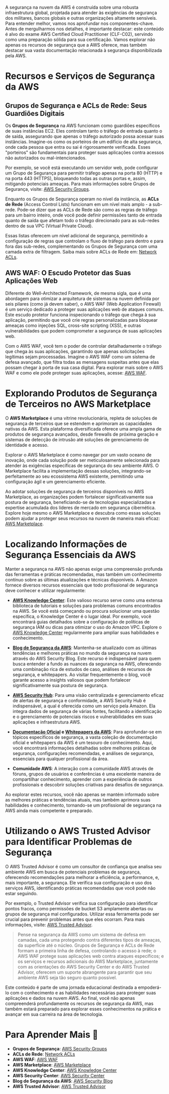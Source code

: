 A segurança na nuvem da AWS é construída sobre uma robusta infraestrutura global, projetada para atender às exigências de segurança dos militares, bancos globais e outras organizações altamente sensíveis. Para entender melhor, vamos nos aprofundar nos componentes-chave. Antes de mergulharmos nos detalhes, é importante destacar: este conteúdo é alvo do exame AWS Certified Cloud Practitioner (CLF-C02), servindo como uma preparação sólida para sua certificação. Vamos explorar não apenas os recursos de segurança que a AWS oferece, mas também destacar sua vasta documentação relacionada à segurança disponibilizada pela AWS.

# Recursos e Serviços de Segurança da AWS

## Grupos de Segurança e ACLs de Rede: Seus Guardiões Digitais

Os **Grupos de Segurança** na AWS funcionam como guardiões específicos de suas instâncias EC2. Eles controlam tanto o tráfego de entrada quanto o de saída, assegurando que apenas o tráfego autorizado possa acessar suas instâncias. Imagine-os como os porteiros de um edifício de alta segurança, onde cada pessoa que entra ou sai é rigorosamente verificada. Esses "porteiros" são fundamentais para proteger suas aplicações contra acessos não autorizados ou mal-intencionados.

Por exemplo, se você está executando um servidor web, pode configurar um Grupo de Segurança para permitir tráfego apenas na porta 80 (HTTP) e na porta 443 (HTTPS), bloqueando todas as outras portas e, assim, mitigando potenciais ameaças. Para mais informações sobre Grupos de Segurança, visite: [AWS Security Groups](https://docs.aws.amazon.com/pt_br/AWSEC2/latest/UserGuide/working-with-security-groups.html).

Enquanto os Grupos de Segurança operam no nível da instância, as **ACLs de Rede** (Access Control Lists) funcionam em um nível mais amplo - a sub-rede. Pode-se dizer que as ACLs de Rede são como as regras de tráfego para um bairro inteiro, onde você pode definir permissões tanto de entrada quanto de saída que afetam todo o tráfego direcionado para as sub-redes dentro de sua VPC (Virtual Private Cloud).

Essas listas oferecem um nível adicional de segurança, permitindo a configuração de regras que controlam o fluxo de tráfego para dentro e para fora das sub-redes, complementando os Grupos de Segurança com uma camada extra de filtragem. Saiba mais sobre ACLs de Rede em: [Network ACLs](https://docs.aws.amazon.com/vpc/latest/userguide/vpc-network-acls.html).

## AWS WAF: O Escudo Protetor das Suas Aplicações Web

Diferente do Well-Architected Framework, de mesma sigla, que é uma abordagem para otimizar a arquitetura de sistemas na nuvem definida por seis pilares (como já devem saber), o AWS WAF (Web Application Firewall) é um serviço dedicado a proteger suas aplicações web de ataques comuns. Este escudo protetor funciona inspecionando o tráfego que chega à sua aplicação, permitindo que você crie regras personalizadas para bloquear ameaças como injeções SQL, cross-site scripting (XSS), e outras vulnerabilidades que podem comprometer a segurança de suas aplicações web.

Com o AWS WAF, você tem o poder de controlar detalhadamente o tráfego que chega às suas aplicações, garantindo que apenas solicitações legítimas sejam processadas. Imagine o AWS WAF como um sistema de defesa avançado, que filtra todas as mensagens suspeitas antes que elas possam chegar à porta de sua casa digital. Para explorar mais sobre o AWS WAF e como ele pode proteger suas aplicações, acesse: [AWS WAF](https://aws.amazon.com/waf/).

# Explorando Produtos de Segurança de Terceiros no AWS Marketplace

O **AWS Marketplace** é uma vitrine revolucionária, repleta de soluções de segurança de terceiros que se estendem e aprimoram as capacidades nativas da AWS. Esta plataforma diversificada oferece uma ampla gama de produtos de segurança avançados, desde firewalls de próxima geração e sistemas de detecção de intrusão até soluções de gerenciamento de identidade e acesso.

Explorar o AWS Marketplace é como navegar por um vasto oceano de inovação, onde cada solução pode ser meticulosamente selecionada para atender às exigências específicas de segurança do seu ambiente AWS. O Marketplace facilita a implementação dessas soluções, integrando-se perfeitamente ao seu ecossistema AWS existente, permitindo uma configuração ágil e um gerenciamento eficiente.

Ao adotar soluções de segurança de terceiros disponíveis no AWS Marketplace, as organizações podem fortalecer significativamente sua postura de segurança, beneficiando-se de tecnologias especializadas e expertise acumulada dos líderes de mercado em segurança cibernética. Explore hoje mesmo o AWS Marketplace e descubra como essas soluções podem ajudar a proteger seus recursos na nuvem de maneira mais eficaz: [AWS Marketplace](https://aws.amazon.com/marketplace).

# Localizando Informações de Segurança Essenciais da AWS

Manter a segurança na AWS não apenas exige uma compreensão profunda das ferramentas e práticas recomendadas, mas também um conhecimento contínuo sobre as últimas atualizações e técnicas disponíveis. A Amazon fornece diversos recursos essenciais que todo profissional de segurança deve conhecer e utilizar regularmente:

- **[AWS Knowledge Center](https://aws.amazon.com/premiumsupport/knowledge-center/)**: Este valioso recurso serve como uma extensa biblioteca de tutoriais e soluções para problemas comuns encontrados na AWS. Se você está começando ou procura solucionar uma questão específica, o Knowledge Center é o lugar ideal. Por exemplo, você encontrará guias detalhados sobre a configuração de políticas de segurança IAM ou dicas para otimizar o uso do Amazon VPC. Explore o [AWS Knowledge Center](https://aws.amazon.com/premiumsupport/knowledge-center/) regularmente para ampliar suas habilidades e conhecimento.

- **[Blog de Segurança da AWS](https://aws.amazon.com/blogs/security/)**: Mantenha-se atualizado com as últimas tendências e melhores práticas no mundo da segurança na nuvem através do AWS Security Blog. Este recurso é indispensável para quem busca entender a fundo as nuances da segurança na AWS, oferecendo uma combinação rica de estudos de caso, análises de recursos de segurança, e whitepapers. Ao visitar frequentemente o blog, você garante acesso a insights valiosos que podem fortalecer significativamente sua postura de segurança.

- **[AWS Security Hub](https://aws.amazon.com/pt/security-hub/)**: Para uma visão centralizada e gerenciamento eficaz de alertas de segurança e conformidade, a AWS Security Hub é indispensável, a qual é oferecida como um serviço pela Amazon. Ela integra dados de segurança de várias fontes, facilitando a identificação e o gerenciamento de potenciais riscos e vulnerabilidades em suas aplicações e infraestrutura AWS.

- **[Documentação Oficial](https://docs.aws.amazon.com/) e [Whitepapers da AWS](https://aws.amazon.com/pt/whitepapers/)**: Para aprofundar-se em tópicos específicos de segurança, a vasta coleção de documentação oficial e whitepapers da AWS é um tesouro de conhecimento. Aqui, você encontrará informações detalhadas sobre melhores práticas de segurança, configurações recomendadas, e análises de segurança, essenciais para qualquer profissional da área.

- **Comunidade AWS**: A interação com a comunidade AWS através de fóruns, grupos de usuários e conferências é uma excelente maneira de compartilhar conhecimento, aprender com a experiência de outros profissionais e descobrir soluções criativas para desafios de segurança.

Ao explorar estes recursos, você não apenas se mantém informado sobre as melhores práticas e tendências atuais, mas também aprimora suas habilidades e conhecimento, tornando-se um profissional de segurança na AWS ainda mais competente e preparado.

# Utilizando o AWS Trusted Advisor para Identificar Problemas de Segurança

O AWS Trusted Advisor é como um consultor de confiança que analisa seu ambiente AWS em busca de potenciais problemas de segurança, oferecendo recomendações para melhorar a eficiência, a performance, e, mais importante, a segurança. Ele verifica sua configuração e uso dos serviços AWS, identificando práticas recomendadas que você pode não estar seguindo.

Por exemplo, o Trusted Advisor verifica sua configuração para identificar pontos fracos, como permissões de bucket S3 amplamente abertas ou grupos de segurança mal configurados. Utilizar essa ferramenta pode ser crucial para prevenir problemas antes que eles ocorram. Para mais informações, visite: [AWS Trusted Advisor](https://aws.amazon.com/premiumsupport/technology/trusted-advisor/).

> Pense na segurança da AWS como um sistema de defesa em camadas, cada uma protegendo contra diferentes tipos de ameaças, da superfície até o núcleo. Grupos de Segurança e ACLs de Rede formam a primeira linha de defesa, controlando o acesso à rede; o AWS WAF protege suas aplicações web contra ataques específicos; e os serviços e recursos adicionais do AWS Marketplace, juntamente com as orientações do AWS Security Center e do AWS Trusted Advisor, oferecem um suporte abrangente para garantir que seu ambiente AWS seja tão seguro quanto possível.

Este conteúdo é parte de uma jornada educacional destinada a empoderá-lo com o conhecimento e as habilidades necessárias para proteger suas aplicações e dados na nuvem AWS. Ao final, você não apenas compreenderá profundamente os recursos de segurança da AWS, mas também estará preparado para explorar esses conhecimentos na prática e avançar em sua carreira na área de tecnologia.

# Para Aprender Mais 🚀

- **Grupos de Segurança**: [AWS Security Groups](https://docs.aws.amazon.com/pt_br/AWSEC2/latest/UserGuide/working-with-security-groups.html)
- **ACLs de Rede**: [Network ACLs](https://docs.aws.amazon.com/vpc/latest/userguide/vpc-network-acls.html)
- **AWS WAF**: [AWS WAF](https://aws.amazon.com/waf/)
- **AWS Marketplace**: [AWS Marketplace](https://aws.amazon.com/marketplace)
- **AWS Knowledge Center**: [AWS Knowledge Center](https://aws.amazon.com/premiumsupport/knowledge-center/)
- **AWS Security Center**: [AWS Security Center](https://aws.amazon.com/security/)
- **Blog de Segurança da AWS**: [AWS Security Blog](https://aws.amazon.com/blogs/security/)
- **AWS Trusted Advisor**: [AWS Trusted Advisor](https://aws.amazon.com/premiumsupport/technology/trusted-advisor/)